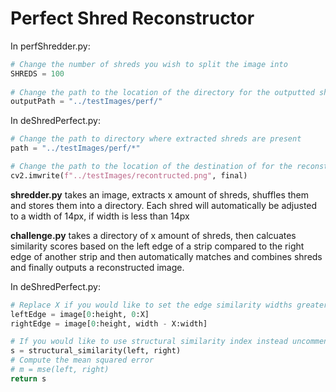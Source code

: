 # Perfect Shred Reconstructor

In perfShredder.py:

```python
# Change the number of shreds you wish to split the image into
SHREDS = 100
  
# Change the path to the location of the directory for the outputted shreds
outputPath = "../testImages/perf/"
```


In deShredPerfect.py:

```python
# Change the path to directory where extracted shreds are present
path = "../testImages/perf/*"

# Change the path to the location of the destination of for the reconstructed image
cv2.imwrite(f"../testImages/recontructed.png", final)
```


**shredder.py** takes an image, extracts x amount of shreds, shuffles them and stores them into a directory. Each shred will automatically be adjusted to a width of 14px, if width is less than 14px


**challenge.py** takes a directory of x amount of shreds, then calcuates similarity scores based on the left edge of a strip compared to the right edge of another strip and then automatically matches and combines shreds and finally outputs a reconstructed image.


In deShredPerfect.py:

```python
# Replace X if you would like to set the edge similarity widths greater than 1
leftEdge = image[0:height, 0:X]   
rightEdge = image[0:height, width - X:width]

# If you would like to use structural similarity index instead uncomment this line, comment the MSE line and change return value to m
s = structural_similarity(left, right)
# Compute the mean squared error 
# m = mse(left, right)
return s
```
